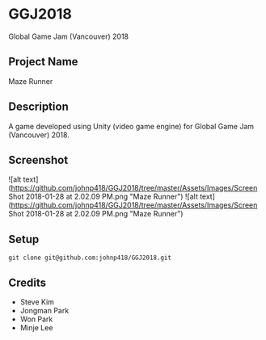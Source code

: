 # GGJ2018
Global Game Jam (Vancouver) 2018

## Project Name
Maze Runner

## Description
A game developed using Unity (video game engine) for Global Game Jam (Vancouver) 2018.

## Screenshot
![alt text](https://github.com/johnp418/GGJ2018/tree/master/Assets/Images/Screen Shot 2018-01-28 at 2.02.09 PM.png "Maze Runner")
![alt text](https://github.com/johnp418/GGJ2018/tree/master/Assets/Images/Screen Shot 2018-01-28 at 2.02.09 PM.png "Maze Runner")

## Setup
```
git clone git@github.com:johnp418/GGJ2018.git

```

## Credits
* Steve Kim
* Jongman Park
* Won Park
* Minje Lee
